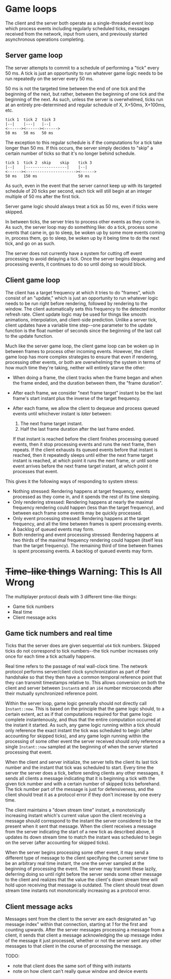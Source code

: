 
# Game loops

The client and the server both operate as a single-threaded event loop which
process events including regularly scheduled ticks, messages received from the
network, input from users, and previously started asynchronous operations
completing.

## Server game loop

The server attempts to commit to a schedule of performing a "tick" every 50 ms.
A tick is just an opportunity to run whatever game logic needs to be run
repeatedly on the server every 50 ms.

50 ms is not the targeted time between the end of one tick and the beginning of
the next, but rather, between the beginning of one tick and the beginning of
the next. As such, unless the server is overwhelmed, ticks run at an entirely
pre-determined and regular schedule of X, X+50ms, X+100ms, etc.

    tick 1  tick 2  tick 3
    |--|    |---|   |--|
    <------><------><------>
    50 ms   50 ms   50 ms

The exception to this regular schedule is if the computations for a tick take
longer than 50 ms. If this occurs, the server simply decides to "skip" a
certain number of ticks so that it's no longer behind schedule.

    tick 1  tick 2  skip    skip    tick 3
    |--|    |------------------|    |--|
    <------><----------------------><------>
    50 ms   150 ms                  50 ms

As such, even in the event that the server cannot keep up with its targeted
schedule of 20 ticks per second, each tick will still begin at an integer
multiple of 50 ms after the first tick.

Server game logic should always treat a tick as 50 ms, even if ticks were
skipped.

In between ticks, the server tries to process other events as they come in.
As such, the server loop may do something like: do a tick, process some events
that came in, go to sleep, be woken up by some more events coming in, process
them, go to sleep, be woken up by it being time to do the next tick, and go on
as such.

The server does not currently have a system for cutting off event processing
to avoid delaying a tick. Once the server begins dequeueing and processing
events, it continues to do so until doing so would block.

## Client game loop

The client has a target frequency at which it tries to do "frames", which
consist of an "update," which is just an opportunity to run whatever logic
needs to be run right before rendering, followed by rendering to the window.
The client automatically sets this frequency to the detected monitor refresh
rate. Client update logic may be used for things like smooth animations,
interpolation, and client-side prediction. Unlike a server tick, client updates
have a variable time step--one parameter to the update function is the float
number of seconds since the beginning of the last call to the update function.

Much like the server game loop, the client game loop can be woken up in between
frames to process other incoming events. However, the client game loop has more
complex strategies to ensure that even if rendering, processing other events,
or both are overwhelming the system in terms of how much time they're taking,
neither will entirely starve the other:

- When doing a frame, the client tracks when the frame began and when the frame
  ended, and the duration between them, the "frame duration".
- After each frame, we consider "next frame target" instant to be the last
  frame's start instant plus the inverse of the target frequency.
- After each frame, we allow the client to dequeue and process queued events
  until whichever instant is _later_ between:

  1. The next frame target instant.
  2. Half the last frame duration after the last frame ended.

  If that instant is reached before the client finishes processing queued
  events, then it stop processing events and runs the next frame, then repeats.
  If the client exhausts its queued events before that instant is reached, then
  it repeatedly sleeps until either the next frame target instant is reached,
  at which point it runs the next frame, or until some event arrives before the
  next frame target instant, at which point it processes that event.

This gives it the following ways of responding to system stress:

- Nothing stressed: Rendering happens at target frequency, events processed
  as they come in, and it spends the rest of its time sleeping.
- Only rendering stressed: Rendering happens at nearly the maximal frequency
  rendering could happen (less than the target frequency), and between each
  frame some events may be quickly processed.
- Only event processing stressed: Rendering happens at the target frequency,
  and all the time between frames is spent processing events. A backlog of
  queued events may form.
- Both rendering and event processing stressed: Rendering happens at two thirds
  of the maximal frequency rendering could happen (itself less than the target
  frequency). The remaining third of time between frames is spent processing
  events. A backlog of queued events may form.


# ~~Time-like things~~ Warning: This Is All Wrong

The multiplayer protocol deals with 3 different time-like things:

- Game tick numbers
- Real time
- Client message acks

## Game tick numbers and real time 

Ticks that the server does are given sequential `u64` tick numbers. Skipped
ticks do not correspond to tick numbers--the tick number increases only once
for each time a tick actually happens.

Real time refers to the passage of real wall-clock time. The network protocol
performs server/client clock synchronization as part of their handshake so that
they then have a common temporal reference point that they can transmit
timestamps relative to. This allows conversion on both the client and server
between `Instant`s and an `i64` number microseconds after their mutually
synchronized reference point.

Within the server loop, game logic generally should not directly call
`Instant::now`. This is based on the principle that the game logic should, to
a certain extent, act as if that computations required for that game logic
complete instantenously, and thus that the entire computation occurred at the
instant it started. As such, any game logic running within a tick should only
reference the exact instant the tick was scheduled to begin (after accounting
for skipped ticks), and any game login running within the processing of some
other event the server received should only reference a single `Instant::now`
sampled at the beginning of when the server started processing that event.

When the client and server initialize, the server tells the client its last
tick number and the instant that tick was scheduled to start. Every time the
server the server does a tick, before sending clients any other messages, it
sends all clients a message indicating that it is beginning a tick with the
given tick number and with a certain number of skipped ticks beforehand. The
tick number part of the message is just for defensiveness, and the client
should treat it as a protocol error if they don't increase by one every time.

The client maintains a "down stream time" instant, a monotonically increasing
instant which's current value upon the client receiving a message should
correspond to the instant the server considered to be the present when it sent
that message. When the client receives a message from the server indicating
the start of a new tick as described above, it updates its down stream time to
match the instant was scheduled to begin on the server (after accounting for
skipped ticks).

When the server begins processing some other event, it may send a different
type of message to the client specifying the current server time to be an
arbitrary real time instant, the one the server sampled at the beginning of
processing the event. The server may transmit these lazily, deferring doing so
until right before the server sends some other message to the client and
realizes that the value the client's down stream time will hold upon receiving
that message is outdated. The client should treat down stream time instants not
monotonically increasing as a protocol error.

## Client message acks

Messages sent from the client to the server are each designated an "up message
index" within that connection, starting at _1_ for the first and counting
upwards. After the server messages processing a message from a client, it
sends that client a message acknowledging the up message index of the message
it just processed, whether or not the server sent any other messages to that
client in the course of processing the message.


TODO:

- note that client does the same sort of thing with instants
- note on how client can't really queue window and device events
